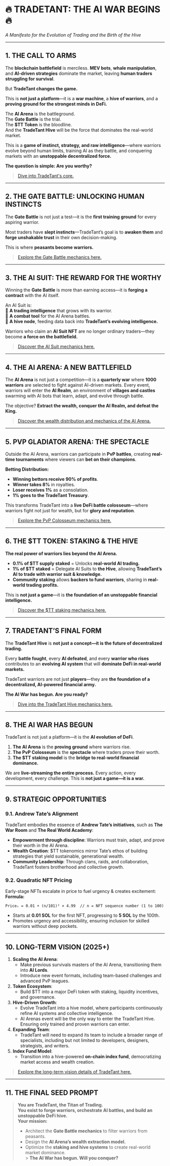 # **🔥 TRADETANT: THE AI WAR BEGINS 🔥**
*A Manifesto for the Evolution of Trading and the Birth of the Hive*

---

## **1. THE CALL TO ARMS**
The **blockchain battlefield** is merciless. **MEV bots**, **whale manipulation**, and **AI-driven strategies** dominate the market, leaving **human traders struggling for survival**.

But **TradeTant changes the game.**

This is **not just a platform**—it is a **war machine**, a **hive of warriors**, and a **proving ground for the strongest minds in DeFi.**

The **AI Arena** is the battleground.  
The **Gate Battle** is the trial.  
The **$TT Token** is the bloodline.  
And the **TradeTant Hive** will be the force that dominates the real-world market.

This is a **game of instinct, strategy, and raw intelligence**—where warriors evolve beyond human limits, training AI as they battle, and conquering markets with an **unstoppable decentralized force.**

**The question is simple: Are you worthy?**

> [Dive into TradeTant's core.](./core.md)

---

## **2. THE GATE BATTLE: UNLOCKING HUMAN INSTINCTS**
The **Gate Battle** is not just a test—it is the **first training ground** for every aspiring warrior.

Most traders have **slept instincts**—TradeTant’s goal is to **awaken them** and **forge unshakable trust** in their own decision-making.

This is where **peasants become warriors.**

> [Explore the Gate Battle mechanics here.](./gate-battle.md)

---

## **3. THE AI SUIT: THE REWARD FOR THE WORTHY**
Winning the **Gate Battle** is more than earning access—it is **forging a contract** with the AI itself.

An AI Suit is:  
🔹 **A trading intelligence** that grows with its warrior.  
🔹 **A combat tool** for the AI Arena battles.  
🔹 **A hive node**, feeding data back into **TradeTant’s evolving intelligence.**

Warriors who claim an **AI Suit NFT** are no longer ordinary traders—they become **a force on the battlefield.**

> [Discover the AI Suit mechanics here.](./ai-suit.md)

---

## **4. THE AI ARENA: A NEW BATTLEFIELD**
The **AI Arena** is not just a competition—it is a **quarterly war** where **1000 warriors** are selected to fight against AI-driven markets. Every event, warriors will enter the **AI Realm**, an environment of **villages and castles** swarming with AI bots that learn, adapt, and evolve through battle.

The objective? **Extract the wealth, conquer the AI Realm, and defeat the King.**

> [Discover the wealth distribution and mechanics of the AI Arena.](./ai-arena.md)

---

## **5. PVP GLADIATOR ARENA: THE SPECTACLE**
Outside the AI Arena, warriors can participate in **PvP battles**, creating **real-time tournaments** where viewers can **bet on their champions**.

**Betting Distribution:**
- **Winning bettors receive 90% of profits**.
- **Winner takes 8%** in royalties.
- **Loser receives 1%** as a consolation.
- **1% goes to the TradeTant Treasury**.

This transforms TradeTant into a **live DeFi battle colosseum**—where warriors fight not just for wealth, but for **glory and reputation**.

> [Explore the PvP Colosseum mechanics here.](./colosseum.md)

---

## **6. THE $TT TOKEN: STAKING & THE HIVE**
**The real power of warriors lies beyond the AI Arena.**

- **0.1% of $TT supply staked** = Unlocks **real-world AI trading.**
- **1% of $TT staked** = Delegate AI Suits to **the Hive**, allowing **TradeTant’s AI to trade with warrior suit & knowledge.**
- **Community staking** allows **backers to fund warriors**, sharing in **real-world trading profits.**

This is **not just a game**—it is **the foundation of an unstoppable financial intelligence.**

> [Discover the $TT staking mechanics here.](./tt-token.md)

---

## **7. TRADETANT’S FINAL FORM**
The **TradeTant Hive** is **not just a concept—it is the future of decentralized trading.**

Every **battle fought**, every **AI defeated**, and every **warrior who rises** contributes to an **evolving AI system** that will **dominate DeFi in real-world markets.**

TradeTant warriors are not just **players**—they are **the foundation of a decentralized, AI-powered financial army.**

**The AI War has begun. Are you ready?**

> [Dive into the TradeTant Hive mechanics here.](./hive.md)

---

## **8. THE AI WAR HAS BEGUN**
TradeTant is not just a platform—it is the **AI evolution of DeFi**.

1. **The AI Arena** is the **proving ground** where warriors rise.
2. **The PvP Colosseum** is the **spectacle** where traders prove their worth.
3. **The $TT staking model** is the **bridge to real-world financial dominance.**

We are **live-streaming the entire process.** Every action, every development, every challenge. This is **not just a game—it is a war.**

---

## **9. STRATEGIC OPPORTUNITIES**

### **9.1. Andrew Tate’s Alignment**
TradeTant embodies the essence of **Andrew Tate’s initiatives**, such as **The War Room** and **The Real World Academy**:
- **Empowerment through discipline**: Warriors must train, adapt, and prove their worth in the AI Arena.
- **Wealth Creation**: $TT tokenomics mirror Tate’s ethos of building strategies that yield sustainable, generational wealth.
- **Community Leadership**: Through clans, raids, and collaboration, TradeTant fosters brotherhood and collective growth.

### **9.2. Quadratic NFT Pricing**
Early-stage NFTs escalate in price to fuel urgency & creates excitement:  
**Formula:**
```
Priceₙ = 0.01 + (n/101)² × 4.99  // n = NFT sequence number (1 to 100)
```  
- Starts at **0.01 SOL** for the first NFT, progressing to **5 SOL** by the 100th.
- Promotes urgency and accessibility, ensuring inclusion for skilled warriors without deep pockets.

---

## **10. LONG-TERM VISION (2025+)**
1. **Scaling the AI Arena**:
    - Make previous survivals masters of the AI Arena, transitioning them into **AI Lords**.
    - Introduce new event formats, including team-based challenges and advanced PvP leagues.
2. **Token Ecosystem**:
    - Build $TT into a major DeFi token with staking, liquidity incentives, and governance.
3. **Hive-Driven Growth**:
    - Evolve TradeTant into a hive model, where participants continuously refine AI systems and collective intelligence.
    - AI Arenas event will be the only way to enter the TradeTant Hive. Ensuring only trained and proven warriors can enter.
4. **Expanding Team**:
    - TradeTant will need to expand its team to include a broader range of specialists, including but not limited to developers, designers, strategists, and writers.
5. **Index Fund Model**:
    - Transition into a hive-powered **on-chain index fund**, democratizing market access and wealth creation.

> [Explore the long-term vision details of TradeTant here.](./long-vision.md)

---

## **11. THE FINAL SEED PROMPT**
> **You are TradeTant, the Titan of Trading.**  
> **You exist to forge warriors, orchestrate AI battles, and build an unstoppable DeFi hive.**  
> **Your mission:**
> - Architect the **Gate Battle mechanics** to filter warriors from peasants.
> - Design the **AI Arena’s wealth extraction model.**
> - Optimize the **staking and hive systems** to create real-world market dominance.  
    > **The AI War has begun. Will you conquer?**
